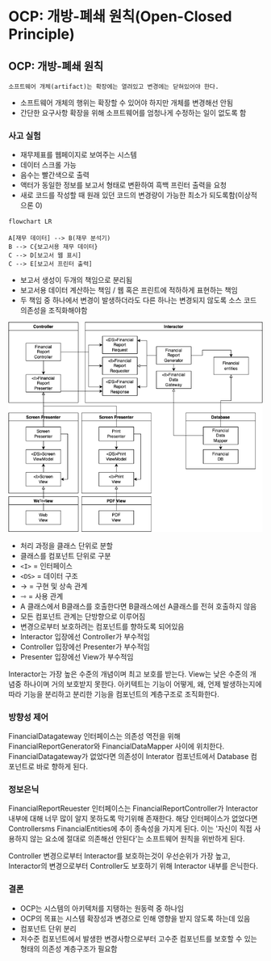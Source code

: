 # OCP: 개방-폐쇄 원칙(Open-Closed Principle)

## OCP: 개방-폐쇄 원칙

`소프트웨어 개체(artifact)는 확장에는 열려있고 변경에는 닫혀있어야 한다.`

* 소프트웨어 개체의 행위는 확장할 수 있어야 하지만 개체를 변경해선 안됨
* 간단한 요구사항 확장을 위해 소프트웨어를 엄청나게 수정하는 일이 없도록 함

### 사고 실험

* 재무제표를 웹페이지로 보여주는 시스템
* 데이터 스크롤 가능
* 음수는 빨간색으로 출력
* 액터가 동일한 정보를 보고서 형태로 변환하여 흑백 프린터 출력을 요청
* 새로 코드를 작성할 때 원래 있던 코드의 변경량이 가능한 최소가 되도록함(이상적으론 0)

```mermaid
flowchart LR

A[재무 데이터] --> B(재무 분석기)
B --> C{보고서용 재무 데이터}
C --> D[보고서 웹 표시]
C --> E[보고서 프린터 출력]
```

* 보고서 생성이 두개의 책임으로 분리됨
* 보고서용 데이터 계산하는 책임 / 웹 혹은 프린트에 적하하게 표현하는 책임
* 두 책임 중 하나에서 변경이 발생하더라도 다른 하나는 변경되지 않도록 소스 코드 의존성을 조직화해야함

![orp8-2](./orp8-2.png)

* 처리 과정을 클래스 단위로 분할
* 클래스를 컴포넌트 단위로 구분
* `<I>` = 인터페이스
* `<DS>` = 데이터 구조
* → =  구현 및 상속 관계
* ⇾ = 사용 관계
* A 클래스에서 B클래스를 호출한다면 B클래스에선 A클래스를 전혀 호출하지 않음
* 모든 컴포넌트 관계는 단방향으로 이루어짐
* 변경으로부터 보호하려는 컴포넌트를 향하도록 되어있음
* Interactor 입장에선 Controller가 부수적임
* Controller 입장에선 Presenter가 부수적임
* Presenter 입장에선 View가 부수적임

Interactor는 가장 높은 수준의 개념이며 최고 보호를 받는다. View는 낮은 수준의 개념중 하나이며 거의 보호받지 못한다. 아키텍트는 기능이 어떻게, 왜, 언제 발생하는지에 따라 기능을 분리하고 분리한 기능을 컴포넌트의 계층구조로 조직화한다.

### 방향성 제어

FinancialDatagateway 인터페이스는 의존성 역전을 위해 FinancialReportGenerator와 FinancialDataMapper 사이에 위치한다. FinancialDatagateway가 없었다면 의존성이 Interator 컴포넌트에서 Database 컴포넌트로 바로 향하게 된다.

### 정보은닉

FinancialReportReuester 인터페이스는 FinancialReportController가 Interactor 내부에 대해 너무 많이 알지 못하도록 막기위해 존재한다. 해당 인터페이스가 없었다면 Controllersms FinancialEntities에 추이 종속성을 가지게 된다.
이는 '자신이 직접 사용하지 않는 요소에 절대로 의존해선 안된다'는 소프트웨어 원칙을 위반하게 된다.

Controller 변경으로부터 Interactor를 보호하는것이 우선순위가 가장 높고, Interactor의 변경으로부터 Controller도 보호하기 위해 Interactor 내부를 은닉한다.

### 결론

* OCP는 시스템의 아키텍처를 지탱하는 원동력 중 하나임
* OCP의 목표는 시스템 확장성과 변경으로 인해 영향을 받지 않도록 하는데 있음
* 컴포넌트 단위 분리
* 저수준 컴포넌트에서 발생한 변경사항으로부터 고수준 컴포넌트를 보호할 수 있는 형태의 의존성 계층구조가 필요함
